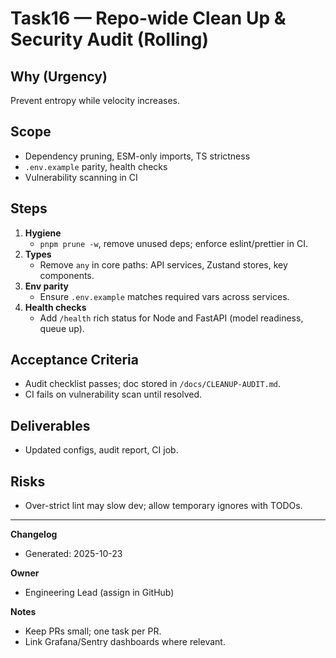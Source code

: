 # Task16 — Repo-wide Clean Up & Security Audit (Rolling)

## Why (Urgency)

Prevent entropy while velocity increases.

## Scope

- Dependency pruning, ESM-only imports, TS strictness
- `.env.example` parity, health checks
- Vulnerability scanning in CI

## Steps

1. **Hygiene**
   - `pnpm prune -w`, remove unused deps; enforce eslint/prettier in CI.
2. **Types**
   - Remove `any` in core paths: API services, Zustand stores, key components.
3. **Env parity**
   - Ensure `.env.example` matches required vars across services.
4. **Health checks**
   - Add `/health` rich status for Node and FastAPI (model readiness, queue up).

## Acceptance Criteria

- Audit checklist passes; doc stored in `/docs/CLEANUP-AUDIT.md`.
- CI fails on vulnerability scan until resolved.

## Deliverables

- Updated configs, audit report, CI job.

## Risks

- Over-strict lint may slow dev; allow temporary ignores with TODOs.

---

**Changelog**

- Generated: 2025-10-23

**Owner**

- Engineering Lead (assign in GitHub)

**Notes**

- Keep PRs small; one task per PR.
- Link Grafana/Sentry dashboards where relevant.
